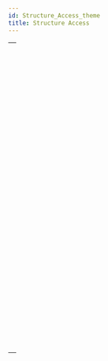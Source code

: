 ```yaml
---
id: Structure_Access_theme
title: Structure Access
---
```



||
|---|
|[<!-- INCLUDE #_command_.CREATE INDEX.Syntax -->](../../commands-legacy/create-index.md)<br/>|
|[<!-- INCLUDE #_command_.DELETE INDEX.Syntax -->](../../commands-legacy/delete-index.md)<br/>|
|[<!-- INCLUDE #_command_.EXPORT STRUCTURE.Syntax -->](../../commands-legacy/export-structure.md)<br/>|
|[<!-- INCLUDE #_command_.Field.Syntax -->](../../commands-legacy/field.md)<br/>|
|[<!-- INCLUDE #_command_.Field name.Syntax -->](../../commands-legacy/field-name.md)<br/>|
|[<!-- INCLUDE #_command_.Get external data path.Syntax -->](../../commands-legacy/get-external-data-path.md)<br/>|
|[<!-- INCLUDE #_command_.GET FIELD ENTRY PROPERTIES.Syntax -->](../../commands-legacy/get-field-entry-properties.md)<br/>|
|[<!-- INCLUDE #_command_.GET FIELD PROPERTIES.Syntax -->](../../commands-legacy/get-field-properties.md)<br/>|
|[<!-- INCLUDE #_command_.GET MISSING TABLE NAMES.Syntax -->](../../commands-legacy/get-missing-table-names.md)<br/>|
|[<!-- INCLUDE #_command_.GET RELATION PROPERTIES.Syntax -->](../../commands-legacy/get-relation-properties.md)<br/>|
|[<!-- INCLUDE #_command_.GET TABLE PROPERTIES.Syntax -->](../../commands-legacy/get-table-properties.md)<br/>|
|[<!-- INCLUDE #_command_.IMPORT STRUCTURE.Syntax -->](../../commands-legacy/import-structure.md)<br/>|
|[<!-- INCLUDE #_command_.Is field number valid.Syntax -->](../../commands-legacy/is-field-number-valid.md)<br/>|
|[<!-- INCLUDE #_command_.Is table number valid.Syntax -->](../../commands-legacy/is-table-number-valid.md)<br/>|
|[<!-- INCLUDE #_command_.Last field number.Syntax -->](../../commands-legacy/last-field-number.md)<br/>|
|[<!-- INCLUDE #_command_.Last table number.Syntax -->](../../commands-legacy/last-table-number.md)<br/>|
|[<!-- INCLUDE #_command_.PAUSE INDEXES.Syntax -->](../../commands-legacy/pause-indexes.md)<br/>|
|[<!-- INCLUDE #_command_.REGENERATE MISSING TABLE.Syntax -->](../../commands-legacy/regenerate-missing-table.md)<br/>|
|[<!-- INCLUDE #_command_.RELOAD EXTERNAL DATA.Syntax -->](../../commands-legacy/reload-external-data.md)<br/>|
|[<!-- INCLUDE #_command_.RESUME INDEXES.Syntax -->](../../commands-legacy/resume-indexes.md)<br/>|
|[<!-- INCLUDE #_command_.SET EXTERNAL DATA PATH.Syntax -->](../../commands-legacy/set-external-data-path.md)<br/>|
|[<!-- INCLUDE #_command_.SET INDEX.Syntax -->](../../commands-legacy/set-index.md)<br/>|
|[<!-- INCLUDE #_command_.Table.Syntax -->](../../commands-legacy/table.md)<br/>|
|[<!-- INCLUDE #_command_.Table name.Syntax -->](../../commands-legacy/table-name.md)<br/>|
